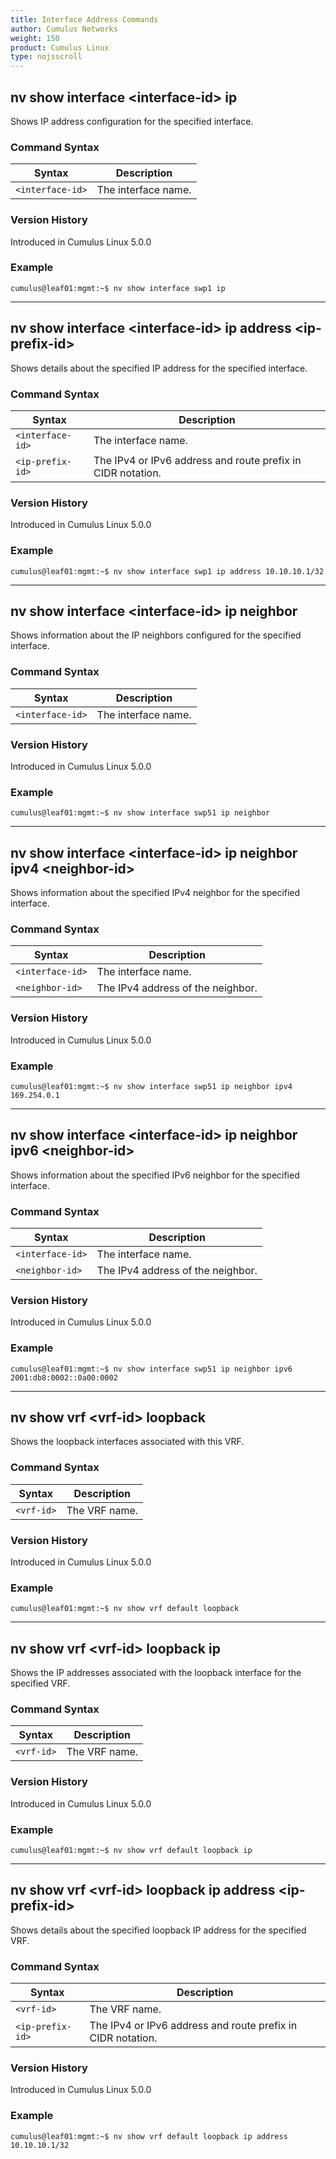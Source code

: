 ```yaml
---
title: Interface Address Commands
author: Cumulus Networks
weight: 150
product: Cumulus Linux
type: nojsscroll
---
```

## nv show interface \<interface-id\> ip

Shows IP address configuration for the specified interface.

### Command Syntax

| Syntax |  Description   |
| --------- | -------------- |
| `<interface-id>` | The interface name.|

### Version History

Introduced in Cumulus Linux 5.0.0

### Example

```
cumulus@leaf01:mgmt:~$ nv show interface swp1 ip
```

- - -

## nv show interface \<interface-id\> ip address \<ip-prefix-id\>

Shows details about the specified IP address for the specified interface.

### Command Syntax

| Syntax |  Description   |
| --------- | -------------- |
| `<interface-id>` | The interface name.|
| `<ip-prefix-id>`  | The IPv4 or IPv6 address and route prefix in CIDR notation.|

### Version History

Introduced in Cumulus Linux 5.0.0

### Example

```
cumulus@leaf01:mgmt:~$ nv show interface swp1 ip address 10.10.10.1/32
```

- - -

## nv show interface \<interface-id\> ip neighbor

Shows information about the IP neighbors configured for the specified interface.

### Command Syntax

| Syntax |  Description   |
| --------- | -------------- |
| `<interface-id>` | The interface name.|

### Version History

Introduced in Cumulus Linux 5.0.0

### Example

```
cumulus@leaf01:mgmt:~$ nv show interface swp51 ip neighbor
```

- - -

## nv show interface \<interface-id\> ip neighbor ipv4 \<neighbor-id\>

Shows information about the specified IPv4 neighbor for the specified interface.

### Command Syntax

| Syntax |  Description   |
| --------- | -------------- |
| `<interface-id>` | The interface name.|
| `<neighbor-id>`  | The IPv4 address of the neighbor.|

### Version History

Introduced in Cumulus Linux 5.0.0

### Example

```
cumulus@leaf01:mgmt:~$ nv show interface swp51 ip neighbor ipv4 169.254.0.1
```

- - -

## nv show interface \<interface-id\> ip neighbor ipv6 \<neighbor-id\>

Shows information about the specified IPv6 neighbor for the specified interface.

### Command Syntax

| Syntax |  Description   |
| --------- | -------------- |
| `<interface-id>` | The interface name.|
| `<neighbor-id>`  | The IPv4 address of the neighbor.|

### Version History

Introduced in Cumulus Linux 5.0.0

### Example

```
cumulus@leaf01:mgmt:~$ nv show interface swp51 ip neighbor ipv6 2001:db8:0002::0a00:0002
```

- - -

## nv show vrf \<vrf-id\> loopback

Shows the loopback interfaces associated with this VRF.

### Command Syntax

| Syntax |  Description   |
| --------- | -------------- |
| `<vrf-id>` | The VRF name. |

### Version History

Introduced in Cumulus Linux 5.0.0

### Example

```
cumulus@leaf01:mgmt:~$ nv show vrf default loopback
```

- - -

## nv show vrf \<vrf-id\> loopback ip

Shows the IP addresses associated with the loopback interface for the specified VRF.

### Command Syntax

| Syntax |  Description   |
| --------- | -------------- |
| `<vrf-id>` | The VRF name. |

### Version History

Introduced in Cumulus Linux 5.0.0

### Example

```
cumulus@leaf01:mgmt:~$ nv show vrf default loopback ip
```

- - -

## nv show vrf \<vrf-id\> loopback ip address \<ip-prefix-id\>

Shows details about the specified loopback IP address for the specified VRF.

### Command Syntax

| Syntax |  Description   |
| --------- | -------------- |
| `<vrf-id>` | The VRF name. |
| `<ip-prefix-id>` | The IPv4 or IPv6 address and route prefix in CIDR notation. |

### Version History

Introduced in Cumulus Linux 5.0.0

### Example

```
cumulus@leaf01:mgmt:~$ nv show vrf default loopback ip address 10.10.10.1/32
```
